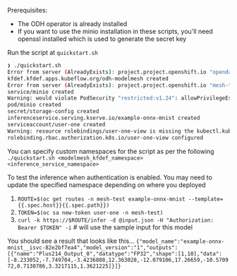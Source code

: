 Prerequisites:

- The ODH operator is already installed
- If you want to use the minio installation in these scripts,
  you'll need openssl installed which is used to generate the secret key

Run the script at `quickstart.sh`

```bash
❯ ./quickstart.sh
Error from server (AlreadyExists): project.project.openshift.io "opendatahub" already exists
kfdef.kfdef.apps.kubeflow.org/odh-modelmesh created
Error from server (AlreadyExists): project.project.openshift.io "mesh-test" already exists
service/minio created
Warning: would violate PodSecurity "restricted:v1.24": allowPrivilegeEscalation != false (container "minio" must set securityContext.allowPrivilegeEscalation=false), unrestricted capabilities (container "minio" must set securityContext.capabilities.drop=["ALL"]), runAsNonRoot != true (pod or container "minio" must set securityContext.runAsNonRoot=true), seccompProfile (pod or container "minio" must set securityContext.seccompProfile.type to "RuntimeDefault" or "Localhost")
pod/minio created
secret/storage-config created
inferenceservice.serving.kserve.io/example-onnx-mnist created
serviceaccount/user-one created
Warning: resource rolebindings/user-one-view is missing the kubectl.kubernetes.io/last-applied-configuration annotation which is required by oc apply. oc apply should only be used on resources created declaratively by either oc create --save-config or oc apply. The missing annotation will be patched automatically.
rolebinding.rbac.authorization.k8s.io/user-one-view configured
```

You can specify custom namespaces for the script as per the following
` ./quickstart.sh <modelmesh_kfdef_namespace> <inference_service_namespace>`

To test the inference when authentication is enabled. You may need to update the specified namespace depending on where you deployed

1. `ROUTE=$(oc get routes -n mesh-test example-onnx-mnist --template={{.spec.host}}{{.spec.path}})`
2. `TOKEN=$(oc sa new-token user-one -n mesh-test)`
3. `curl -k https://$ROUTE/infer -d @input.json -H "Authorization: Bearer $TOKEN" -i` # will use the sample input for this model

You should see a result that looks like this...
`{"model_name":"example-onnx-mnist__isvc-82e2bf7ea4","model_version":"1","outputs":[{"name":"Plus214_Output_0","datatype":"FP32","shape":[1,10],"data":[-8.233052,-7.749704,-3.4236808,12.363028,-12.079106,17.26659,-10.570972,0.7130786,3.3217115,1.3621225]}]}`
